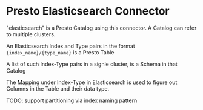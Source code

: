 # Presto Elasticsearch Connector

"elasticsearch" is a Presto Catalog using this connector. A Catalog can refer to multiple clusters.

An Elasticsearch Index and Type pairs in the format `{index_name}/{type_name}` is a Presto Table

A list of such Index-Type pairs in a signle cluster, is a Schema in that Catalog

The Mapping under Index-Type in Elasticsearch is used to figure out Columns in the Table and their data type.

TODO: support partitioning via index naming pattern